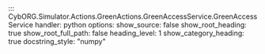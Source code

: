 ::: CybORG.Simulator.Actions.GreenActions.GreenAccessService.GreenAccessService
    handler: python
    options:
        show_source: false
        show_root_heading: true
        show_root_full_path: false
        heading_level: 1
        show_category_heading: true
        docstring_style: "numpy"